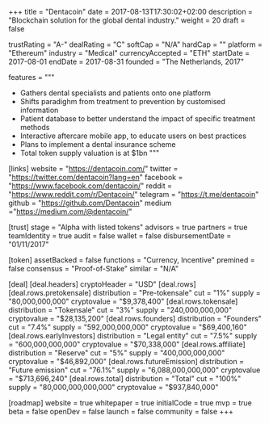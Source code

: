 +++
title = "Dentacoin"
date = 2017-08-13T17:30:02+02:00
description = "Blockchain solution for the global dental industry."
weight = 20
draft = false

trustRating = "A-"
dealRating = "C"
softCap = "N/A"
hardCap = ""
platform = "Ethereum"
industry = "Medical"
currencyAccepted = "ETH"
startDate = 2017-08-01
endDate = 2017-08-31
founded = "The Netherlands, 2017"

features = """
- Gathers dental specialists and patients onto one platform
- Shifts paradighm from treatment to prevention by customised information
- Patient database to better understand the impact of specific treatment methods
- Interactive aftercare mobile app, to educate users on best practices
- Plans to implement a dental insurance scheme
- Total token supply valuation is at $1bn
"""

[links]
  website = "https://dentacoin.com/"
  twitter = "https://twitter.com/dentacoin?lang=en"
  facebook = "https://www.facebook.com/dentacoin/"
  reddit = "https://www.reddit.com/r/Dentacoin/"
  telegram = "https://t.me/dentacoin"
  github = "https://github.com/Dentacoin"
  medium ="https://medium.com/@dentacoin/"

[trust]
  stage = "Alpha with listed tokens"
  advisors = true
  partners = true
  teamIdentity = true
  audit = false
  wallet = false
  disbursementDate = "01/11/2017"

[token]
  assetBacked = false
  functions = "Currency, Incentive"
  premined = false
  consensus = "Proof-of-Stake"
  similar = "N/A"

[deal]
  [deal.headers]
    cryptoHeader = "USD"
  [deal.rows]
    [deal.rows.pretokensale]
      distribution = "Pre-tokensale"
      cut = "1%"
      supply = "80,000,000,000"
      cryptovalue = "$9,378,400"
    [deal.rows.tokensale]
      distribution = "Tokensale"
      cut = "3%"
      supply = "240,000,000,000"
      cryptovalue = "$28,135,200"
    [deal.rows.founders]
      distribution = "Founders"
      cut = "7.4%"
      supply = "592,000,000,000"
      cryptovalue = "$69,400,160"
    [deal.rows.earlyInvestors]
      distribution = "Legal entity"
      cut = "7.5%"
      supply = "600,000,000,000"
      cryptovalue = "$70,338,000"
    [deal.rows.affiliate]
      distribution = "Reserve"
      cut = "5%"
      supply = "400,000,000,000"
      cryptovalue = "$46,892,000"
    [deal.rows.futureEmission]
      distribution = "Future emission"
      cut = "76.1%"
      supply = "6,088,000,000,000"
      cryptovalue = "$713,696,240"
    [deal.rows.total]
      distribution = "Total"
      cut = "100%"
      supply = "80,000,000,000,000"
      cryptovalue = "$937,840,000"


[roadmap]
  website = true
  whitepaper = true
  initialCode = true
  mvp = true
  beta = false
  openDev = false
  launch = false
  community = false
+++
